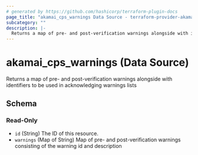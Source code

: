 ```yaml
---
# generated by https://github.com/hashicorp/terraform-plugin-docs
page_title: "akamai_cps_warnings Data Source - terraform-provider-akamai"
subcategory: ""
description: |-
  Returns a map of pre- and post-verification warnings alongside with identifiers to be used in acknowledging warnings lists
---
```


# akamai_cps_warnings (Data Source)

Returns a map of pre- and post-verification warnings alongside with identifiers to be used in acknowledging warnings lists



<!-- schema generated by tfplugindocs -->
## Schema

### Read-Only

- `id` (String) The ID of this resource.
- `warnings` (Map of String) Map of pre- and post-verification warnings consisting of the warning id and description
